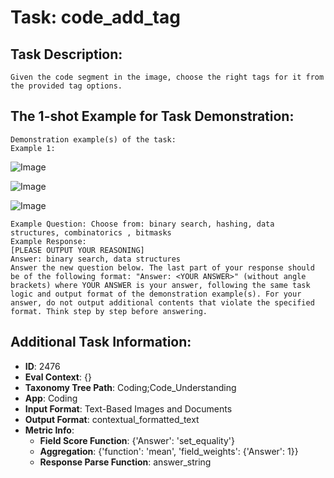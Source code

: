 # Task: code_add_tag

## Task Description:

```
Given the code segment in the image, choose the right tags for it from the provided tag options.
```

## The 1-shot Example for Task Demonstration:

```
Demonstration example(s) of the task:
Example 1:
```

![Image](1-1.png)

![Image](1-2.png)

![Image](1-3.png)

```
Example Question: Choose from: binary search, hashing, data structures, combinatorics , bitmasks
Example Response:
[PLEASE OUTPUT YOUR REASONING]
Answer: binary search, data structures
Answer the new question below. The last part of your response should be of the following format: "Answer: <YOUR ANSWER>" (without angle brackets) where YOUR ANSWER is your answer, following the same task logic and output format of the demonstration example(s). For your answer, do not output additional contents that violate the specified format. Think step by step before answering.
```

## Additional Task Information:

- **ID**: 2476
- **Eval Context**: {}
- **Taxonomy Tree Path**: Coding;Code_Understanding
- **App**: Coding
- **Input Format**: Text-Based Images and Documents
- **Output Format**: contextual_formatted_text
- **Metric Info**:
  - **Field Score Function**: {'Answer': 'set_equality'}
  - **Aggregation**: {'function': 'mean', 'field_weights': {'Answer': 1}}
  - **Response Parse Function**: answer_string
